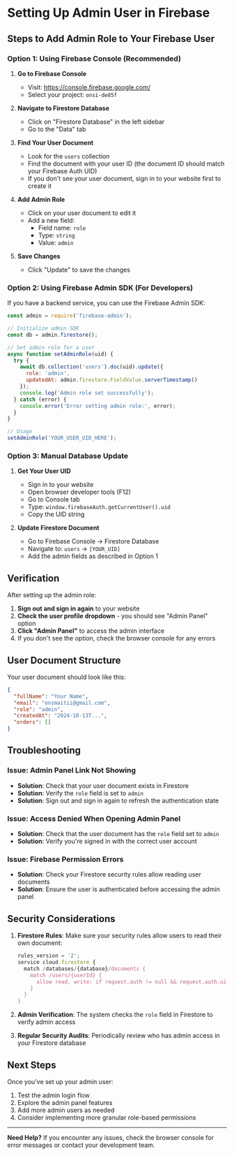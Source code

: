 # Setting Up Admin User in Firebase

## Steps to Add Admin Role to Your Firebase User

### Option 1: Using Firebase Console (Recommended)

1. **Go to Firebase Console**
   - Visit: https://console.firebase.google.com/
   - Select your project: `onsi-de85f`

2. **Navigate to Firestore Database**
   - Click on "Firestore Database" in the left sidebar
   - Go to the "Data" tab

3. **Find Your User Document**
   - Look for the `users` collection
   - Find the document with your user ID (the document ID should match your Firebase Auth UID)
   - If you don't see your user document, sign in to your website first to create it

4. **Add Admin Role**
   - Click on your user document to edit it
   - Add a new field:
     - Field name: `role`
     - Type: `string`
     - Value: `admin`

5. **Save Changes**
   - Click "Update" to save the changes

### Option 2: Using Firebase Admin SDK (For Developers)

If you have a backend service, you can use the Firebase Admin SDK:

```javascript
const admin = require('firebase-admin');

// Initialize admin SDK
const db = admin.firestore();

// Set admin role for a user
async function setAdminRole(uid) {
  try {
    await db.collection('users').doc(uid).update({
      role: 'admin',
      updatedAt: admin.firestore.FieldValue.serverTimestamp()
    });
    console.log('Admin role set successfully');
  } catch (error) {
    console.error('Error setting admin role:', error);
  }
}

// Usage
setAdminRole('YOUR_USER_UID_HERE');
```

### Option 3: Manual Database Update

1. **Get Your User UID**
   - Sign in to your website
   - Open browser developer tools (F12)
   - Go to Console tab
   - Type: `window.firebaseAuth.getCurrentUser().uid`
   - Copy the UID string

2. **Update Firestore Document**
   - Go to Firebase Console → Firestore Database
   - Navigate to: `users` → `[YOUR_UID]`
   - Add the admin fields as described in Option 1

## Verification

After setting up the admin role:

1. **Sign out and sign in again** to your website
2. **Check the user profile dropdown** - you should see "Admin Panel" option
3. **Click "Admin Panel"** to access the admin interface
4. If you don't see the option, check the browser console for any errors

## User Document Structure

Your user document should look like this:

```json
{
  "fullName": "Your Name",
  "email": "onsmaitii@gmail.com",
  "role": "admin",
  "createdAt": "2024-10-13T...",
  "orders": []
}
```

## Troubleshooting

### Issue: Admin Panel Link Not Showing
- **Solution**: Check that your user document exists in Firestore
- **Solution**: Verify the `role` field is set to `admin`
- **Solution**: Sign out and sign in again to refresh the authentication state

### Issue: Access Denied When Opening Admin Panel
- **Solution**: Check that the user document has the `role` field set to `admin`
- **Solution**: Verify you're signed in with the correct user account

### Issue: Firebase Permission Errors
- **Solution**: Check your Firestore security rules allow reading user documents
- **Solution**: Ensure the user is authenticated before accessing the admin panel

## Security Considerations

1. **Firestore Rules**: Make sure your security rules allow users to read their own document:
   ```javascript
   rules_version = '2';
   service cloud.firestore {
     match /databases/{database}/documents {
       match /users/{userId} {
         allow read, write: if request.auth != null && request.auth.uid == userId;
       }
     }
   }
   ```

2. **Admin Verification**: The system checks the `role` field in Firestore to verify admin access

3. **Regular Security Audits**: Periodically review who has admin access in your Firestore database

## Next Steps

Once you've set up your admin user:

1. Test the admin login flow
2. Explore the admin panel features
3. Add more admin users as needed
4. Consider implementing more granular role-based permissions

---

**Need Help?**
If you encounter any issues, check the browser console for error messages or contact your development team.